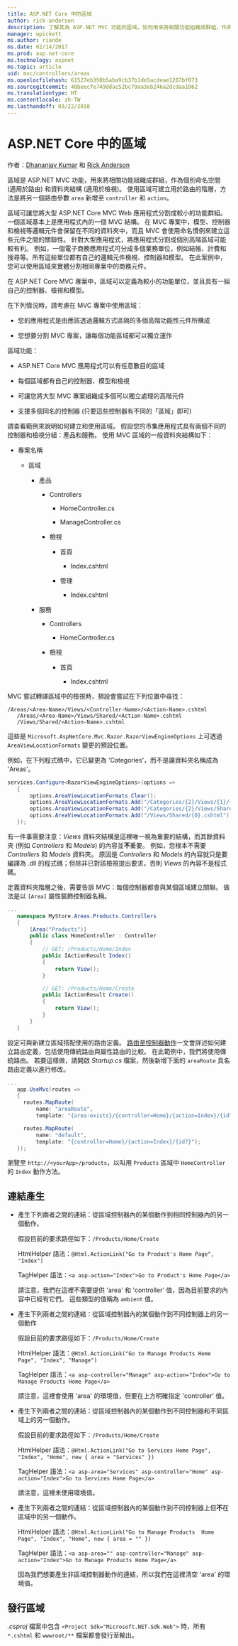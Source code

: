 ```yaml
---
title: ASP.NET Core 中的區域
author: rick-anderson
description: 了解其為 ASP.NET MVC 功能的區域，如何用來將相關功能組織成群組，作為個別命名空間 (適用於路由) 和資料夾結構 (適用於檢視)。
manager: wpickett
ms.author: riande
ms.date: 02/14/2017
ms.prod: asp.net-core
ms.technology: aspnet
ms.topic: article
uid: mvc/controllers/areas
ms.openlocfilehash: 61527eb350b5aba9cb37b1de5acdeae1287bf073
ms.sourcegitcommit: 48beecfe749ddac52bc79aa3eb246a2dcdaa1862
ms.translationtype: HT
ms.contentlocale: zh-TW
ms.lasthandoff: 03/22/2018
---
```

# <a name="areas-in-aspnet-core"></a>ASP.NET Core 中的區域

作者：[Dhananjay Kumar](https://twitter.com/debug_mode) 和 [Rick Anderson](https://twitter.com/RickAndMSFT)

區域是 ASP.NET MVC 功能，用來將相關功能組織成群組，作為個別命名空間 (適用於路由) 和資料夾結構 (適用於檢視)。 使用區域可建立用於路由的階層，方法是將另一個路由參數 `area` 新增至 `controller` 和 `action`。

區域可讓您將大型 ASP.NET Core MVC Web 應用程式分割成較小的功能群組。 一個區域基本上是應用程式內的一個 MVC 結構。 在 MVC 專案中，模型、控制器和檢視等邏輯元件會保留在不同的資料夾中，而且 MVC 會使用命名慣例來建立這些元件之間的關聯性。 針對大型應用程式，將應用程式分割成個別高階區域可能較有利。 例如，一個電子商務應用程式可分成多個業務單位，例如結帳、計費和搜尋等。所有這些單位都有自己的邏輯元件檢視、控制器和模型。 在此案例中，您可以使用區域來實體分割相同專案中的商務元件。

在 ASP.NET Core MVC 專案中，區域可以定義為較小的功能單位，並且具有一組自己的控制器、檢視和模型。

在下列情況時，請考慮在 MVC 專案中使用區域：

* 您的應用程式是由應該透過邏輯方式區隔的多個高階功能性元件所構成

* 您想要分割 MVC 專案，讓每個功能區域都可以獨立運作

區域功能：

* ASP.NET Core MVC 應用程式可以有任意數目的區域

* 每個區域都有自己的控制器、模型和檢視

* 可讓您將大型 MVC 專案組織成多個可以獨立處理的高階元件

* 支援多個同名的控制器 (只要這些控制器有不同的「區域」即可)

請查看範例來說明如何建立和使用區域。 假設您的市集應用程式具有兩個不同的控制器和檢視分組：產品和服務。 使用 MVC 區域的一般資料夾結構如下：

* 專案名稱

  * 區域

    * 產品

      * Controllers

        * HomeController.cs

        * ManageController.cs

      * 檢視

        * 首頁

          * Index.cshtml

        * 管理

          * Index.cshtml

    * 服務

      * Controllers

        * HomeController.cs

      * 檢視

        * 首頁

          * Index.cshtml

MVC 嘗試轉譯區域中的檢視時，預設會嘗試在下列位置中尋找：

```text
/Areas/<Area-Name>/Views/<Controller-Name>/<Action-Name>.cshtml
   /Areas/<Area-Name>/Views/Shared/<Action-Name>.cshtml
   /Views/Shared/<Action-Name>.cshtml
   ```

這些是 `Microsoft.AspNetCore.Mvc.Razor.RazorViewEngineOptions` 上可透過 `AreaViewLocationFormats` 變更的預設位置。

例如，在下列程式碼中，它已變更為 'Categories'，而不是讓資料夾名稱成為 'Areas'。

```csharp
services.Configure<RazorViewEngineOptions>(options =>
   {
       options.AreaViewLocationFormats.Clear();
       options.AreaViewLocationFormats.Add("/Categories/{2}/Views/{1}/{0}.cshtml");
       options.AreaViewLocationFormats.Add("/Categories/{2}/Views/Shared/{0}.cshtml");
       options.AreaViewLocationFormats.Add("/Views/Shared/{0}.cshtml");
   });
   ```

有一件事需要注意：*Views* 資料夾結構是這裡唯一視為重要的結構，而其餘資料夾 (例如 *Controllers* 和 *Models*) 的內容並**不**重要。 例如，您根本不需要 *Controllers* 和 *Models* 資料夾。 原因是 *Controllers* 和 *Models* 的內容就只是要編譯為 .dll 的程式碼；但除非已對該檢視提出要求，否則 *Views* 的內容不是程式碼。

定義資料夾階層之後，需要告訴 MVC：每個控制器都會與某個區域建立關聯。 做法是以 `[Area]` 屬性裝飾控制器名稱。

```csharp
...
   namespace MyStore.Areas.Products.Controllers
   {
       [Area("Products")]
       public class HomeController : Controller
       {
           // GET: /Products/Home/Index
           public IActionResult Index()
           {
               return View();
           }

           // GET: /Products/Home/Create
           public IActionResult Create()
           {
               return View();
           }
       }
   }
   ```

設定可與新建立區域搭配使用的路由定義。 [路由至控制器動作](routing.md)一文會詳述如何建立路由定義，包括使用傳統路由與屬性路由的比較。 在此範例中，我們將使用傳統路由。 若要這樣做，請開啟 *Startup.cs* 檔案，然後新增下面的 `areaRoute` 具名路由定義以進行修改。

```csharp
...
   app.UseMvc(routes =>
   {
     routes.MapRoute(
         name: "areaRoute",
         template: "{area:exists}/{controller=Home}/{action=Index}/{id?}");

     routes.MapRoute(
         name: "default",
         template: "{controller=Home}/{action=Index}/{id?}");
   });
   ```

瀏覽至 `http://<yourApp>/products`，以叫用 `Products` 區域中 `HomeController` 的 `Index` 動作方法。

## <a name="link-generation"></a>連結產生

* 產生下列兩者之間的連結：從區域控制器內的某個動作到相同控制器內的另一個動作。

  假設目前的要求路徑如下：`/Products/Home/Create`

  HtmlHelper 語法：`@Html.ActionLink("Go to Product's Home Page", "Index")`

  TagHelper 語法：`<a asp-action="Index">Go to Product's Home Page</a>`

  請注意，我們在這裡不需要提供 'area' 和 'controller' 值，因為目前要求的內容中已經有它們。 這些類型的值稱為 `ambient` 值。

* 產生下列兩者之間的連結：從區域控制器內的某個動作到不同控制器上的另一個動作

  假設目前的要求路徑如下：`/Products/Home/Create`

  HtmlHelper 語法：`@Html.ActionLink("Go to Manage Products Home Page", "Index", "Manage")`

  TagHelper 語法：`<a asp-controller="Manage" asp-action="Index">Go to Manage Products Home Page</a>`

  請注意，這裡會使用 'area' 的環境值，但要在上方明確指定 'controller' 值。

* 產生下列兩者之間的連結：從區域控制器內的某個動作到不同控制器和不同區域上的另一個動作。

  假設目前的要求路徑如下：`/Products/Home/Create`

  HtmlHelper 語法：`@Html.ActionLink("Go to Services Home Page", "Index", "Home", new { area = "Services" })`

  TagHelper 語法：`<a asp-area="Services" asp-controller="Home" asp-action="Index">Go to Services Home Page</a>`

  請注意，這裡未使用環境值。

* 產生下列兩者之間的連結：從區域控制器內的某個動作到不同控制器上但**不**在區域中的另一個動作。

  HtmlHelper 語法：`@Html.ActionLink("Go to Manage Products  Home Page", "Index", "Home", new { area = "" })`

  TagHelper 語法：`<a asp-area="" asp-controller="Manage" asp-action="Index">Go to Manage Products Home Page</a>`

  因為我們想要產生非區域控制器動作的連結，所以我們在這裡清空 'area' 的環境值。

## <a name="publishing-areas"></a>發行區域

*.csproj* 檔案中包含 `<Project Sdk="Microsoft.NET.Sdk.Web">` 時，所有 `*.cshtml` 和 `wwwroot/**` 檔案都會發行至輸出。
